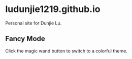 # ludunjie1219.github.io

Personal site for Dunjie Lu.

## Fancy Mode

Click the magic wand button to switch to a colorful theme.

